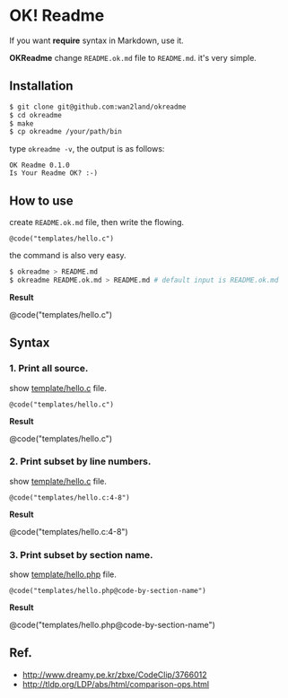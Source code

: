 OK! Readme
==========

If you want **require** syntax in Markdown, use it.

**OKReadme** change `README.ok.md` file to `README.md`. it's very simple.

## Installation

```sh
$ git clone git@github.com:wan2land/okreadme
$ cd okreadme
$ make
$ cp okreadme /your/path/bin
```

type `okreadme -v`, the output is as follows:

```
OK Readme 0.1.0
Is Your Readme OK? :-)
```

## How to use

create `README.ok.md` file, then write the flowing. 

```
@code("templates/hello.c")
```

the command is also very easy.

```sh
$ okreadme > README.md
$ okreadme README.ok.md > README.md # default input is README.ok.md
```

**Result**

@code("templates/hello.c")


## Syntax

### 1. Print all source.

show [template/hello.c](template/hello.c) file.

```
@code("templates/hello.c")
```

**Result**

@code("templates/hello.c")


### 2. Print subset by line numbers.

show [template/hello.c](template/hello.c) file.

```
@code("templates/hello.c:4-8")
```

**Result**

@code("templates/hello.c:4-8")

### 3. Print subset by section name.

show [template/hello.php](template/hello.php) file.

```
@code("templates/hello.php@code-by-section-name")
```

**Result**

@code("templates/hello.php@code-by-section-name")


## Ref.

- http://www.dreamy.pe.kr/zbxe/CodeClip/3766012
- http://tldp.org/LDP/abs/html/comparison-ops.html
